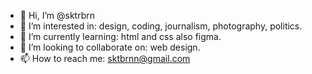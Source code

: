 - 👋 Hi, I’m @sktrbrn
- 👀 I’m interested in: design, coding, journalism, photography, politics.
- 🌱 I’m currently learning: html and css also figma.
- 💞️ I’m looking to collaborate on: web design.
- 📫 How to reach me: sktbrnn@gmail.com

<!---
sktrbrn/sktrbrn is a ✨ special ✨ repository because its `README.md` (this file) appears on your GitHub profile.
You can click the Preview link to take a look at your changes.
--->
